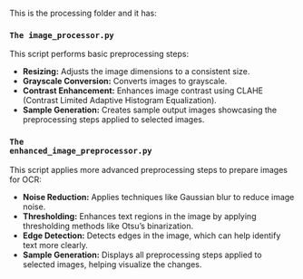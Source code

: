 This is the processing folder and it has: 

### `The image_processor.py`

This script performs basic preprocessing steps:

- **Resizing:** Adjusts the image dimensions to a consistent size.
- **Grayscale Conversion:** Converts images to grayscale.
- **Contrast Enhancement:** Enhances image contrast using CLAHE (Contrast Limited Adaptive Histogram Equalization).
- **Sample Generation:** Creates sample output images showcasing the preprocessing steps applied to selected images.

### `The                                                                                                                                            enhanced_image_preprocessor.py`

This script applies more advanced preprocessing steps to prepare images for OCR:

- **Noise Reduction:** Applies techniques like Gaussian blur to reduce image noise.
- **Thresholding:** Enhances text regions in the image by applying thresholding methods like Otsu’s binarization.
- **Edge Detection:** Detects edges in the image, which can help identify text more clearly.
- **Sample Generation:** Displays all preprocessing steps applied to selected images, helping visualize the changes.

